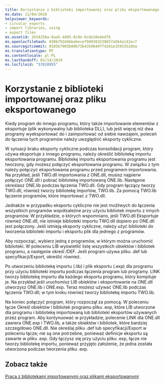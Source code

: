 ```yaml
---
title: Korzystanie z biblioteki importowanej oraz pliku eksportowanego
ms.date: 11/04/2016
helpviewer_keywords:
- circular exports
- import libraries, using
- export files
ms.assetid: 2634256a-8aa5-4495-8c9e-6cde10e4ed76
ms.openlocfilehash: 030b792d4bbebecef9d9303238657a564a142ecf
ms.sourcegitcommit: 8105b7003b89b73b4359644ff4281e1595352dda
ms.translationtype: MT
ms.contentlocale: pl-PL
ms.lasthandoff: 03/14/2019
ms.locfileid: "57810955"
---
```

# <a name="using-an-import-library-and-export-file"></a>Korzystanie z biblioteki importowanej oraz pliku eksportowanego

Kiedy program do innego programu, który także importowanie elementów z eksportuje (plik wykonywalny lub biblioteka DLL), lub jeśli więcej niż dwa programy wyeksportować do i zaimportować od siebie nawzajem, poleceń do łączenia tych programów należy uwzględnić eksporty cykliczne.

W sytuacji braku eksporty cykliczne podczas konsolidacji program, który używa eksportuje z innego programu, należy określić bibliotekę importu eksportowania programu. Bibliotekę importu eksportowania programu jest tworzony, gdy możesz połączyć eksportowania programu. W związku z tym należy połączyć eksportowania programu przed programem importowania. Na przykład, jeśli TWO.dll importowania z ONE.dll, musisz najpierw połączyć ONE.dll i pobrać bibliotekę importowaną ONE.lib. Następnie określasz ONE.lib podczas łączenia TWO.dll. Gdy program łączący tworzy TWO.dll, również tworzy bibliotekę importów, TWO.lib. Za pomocą TWO.lib łączenie programów, które importować z TWO.dll.

Jednakże w przypadku eksportu cykliczne nie jest możliwych do łączenia wszystkich programów współzależne przy użyciu bibliotek importu z innych programów. W przykładzie, o których wspomniano, jeśli TWO.dll Eksportuje również ONE.dll, nie istnieje biblioteki importu TWO.dll dopiero po ONE.dll jest połączony. Jeśli istnieją eksporty cykliczne, należy użyć biblioteki do tworzenia biblioteki importu i eksportu plik dla jednego z programów.

Aby rozpocząć, wybierz jedną z programów, w którym można uruchomić biblioteki. W poleceniu LIB wyświetlić listę wszystkich obiektów i bibliotek programu, a następnie określ /DEF. Jeśli program używa pliku .def lub specyfikacji/Export, określić również.

Po utworzeniu bibliotekę importu (.lib) i plik eksportu (.exp) dla programu przy użyciu biblioteki importu podczas łączenia program lub programy. LINK tworzy bibliotekę importu dla każdego eksportu programu, który kompiluje je. Na przykład jeśli uruchomisz LIB obiektów i eksportowanie na ONE.dll utworzysz ONE.lib i ONE.exp. Teraz możesz używać ONE.lib podczas łączenia TWO.dll; w tym kroku również tworzy bibliotekę importu TWO.lib.

Na koniec połączyć program, który rozpoczął za pomocą. W poleceniu łącze Określ obiektów i bibliotek programu pliku .exp, które LIB utworzone dla programu i bibliotekę importowaną lub biblioteki eksportów używanych przez program. Aby kontynuować w przykładzie, polecenie LINK dla ONE.dll zawiera ONE.exp i TWO.lib, a także obiektów i bibliotek, które bardziej szczegółowo ONE.dll. Nie określaj pliku .def lub specyfikacji/Export w poleceniu łącze; nie są one potrzebne, ponieważ definicje eksportu są zawarte w pliku .exp. Gdy łączysz się przy użyciu pliku .exp, łącze nie tworzy bibliotekę importu, ponieważ przyjęto założenie, że jedna została utworzona podczas tworzenia pliku .exp.

## <a name="see-also"></a>Zobacz także

[Praca z bibliotekami importowanymi oraz plikami eksportowanymi](working-with-import-libraries-and-export-files.md)
